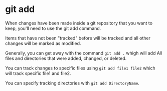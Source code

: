# git add

When changes have been made inside a git repository that you want to keep, you'll need to use the git add command.

Items that have not been "tracked" before will be tracked and all other changes will be marked as modified.

Generally, you can get away with the command `git add .` whigh will add All files and directories that were added, changed, or deleted.

You can track changes to specific files using `git add file1 file2` which will track specific file1 and file2.

You can specify tracking directories with `git add DirectoryName`.